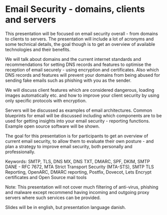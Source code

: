 # Email Security - domains, clients and servers

This presentation will be focused on email security overall - from domains to clients to servers. The presentation will include a lot of acronyms and some technical details, the goal though is to get an overview of available technologies and their benefits.

We will talk about domains and the current internet standards and recommendations for setting DNS records and features to optimise the reception of email securely - using encryption and certificates. Also which DNS records and features will prevent your domains from being abused for sending fake emails such as phishing with you as the sender.

We will discuss client features which are considered dangerous, loading images automatically etc. and how to improve your client security by using only specific protocols with encryption.

Servers will be discussed as examples of email architectures. Common blueprints for email will be discussed including which components are to be used for getting insights into your email security - reporting functions. Example open source software will be shown.

The goal for this presentation is for participants to get an overview of current email security, to allow them to evaluate their own posture - and plan a strategy to improve email security, both personally and professionally.

Keywords: SMTP, TLS, DNS MX, DNS TXT, DMARC, SPF, DKIM, SMTP DANE - RFC 7672, MTA Strict Transport Security (MTA-STS), SMTP TLS Reporting, OpenARC, DMARC reporting, Postfix, Dovecot, Lets Encrypt certificates and Open Source mail tools

Note: This presentation will not cover much filtering of anti-virus, phishing and malware except recommend having incoming and outgoing proxy servers where such services can be provided.

Slides will be in english, but presentation language danish.

